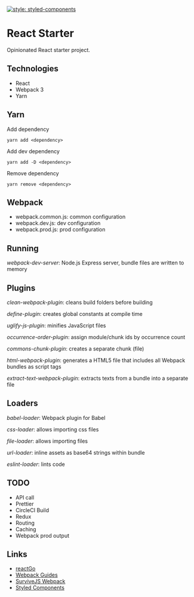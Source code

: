 [![style: styled-components](https://img.shields.io/badge/style-%F0%9F%92%85%20styled--components-orange.svg?colorB=daa357&colorA=db748e)](https://github.com/styled-components/styled-components)

# React Starter
Opinionated React starter project.

## Technologies

* React
* Webpack 3
* Yarn

## Yarn
Add dependency
```
yarn add <dependency>
```

Add dev dependency
```
yarn add -D <dependency>
```

Remove dependency
```
yarn remove <dependency>
```

## Webpack 

* webpack.common.js: common configuration
* webpack.dev.js: dev configuration
* webpack.prod.js: prod configuration

## Running

_webpack-dev-server_: Node.js Express server, bundle files are written to memory

## Plugins

_clean-webpack-plugin_: cleans build folders before building

_define-plugin_: creates global constants at compile time

_uglify-js-plugin_: minifies JavaScript files

_occurrence-order-plugin_: assign module/chunk ids by occurrence count

_commons-chunk-plugin_: creates a separate chunk (file)

_html-webpack-plugin_: generates a HTML5 file that includes all Webpack bundles as script tags

_extract-text-webpack-plugin_: extracts texts from a bundle into a separate file

## Loaders

_babel-loader_: Webpack plugin for Babel

_css-loader_: allows importing css files

_file-loader_: allows importing files

_url-loader_: inline assets as base64 strings within bundle

_eslint-loader_: lints code

## TODO
* API call
* Prettier
* CircleCI Build
* Redux
* Routing
* Caching
* Webpack prod output

## Links
* [reactGo](https://github.com/reactGo/reactGo/tree/master/app)
* [Webpack Guides](https://webpack.js.org/guides)
* [SurviveJS Webpack](https://survivejs.com/webpack/)
* [Styled Components](https://www.styled-components.com/)
